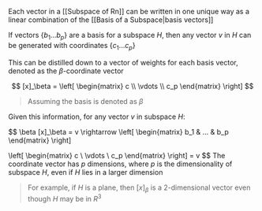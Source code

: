 Each vector in a [[Subspace of Rn]] can be written in one unique way as a linear combination of the [[Basis of a Subspace|basis vectors]]

If vectors $\{b_1 ... b_p\}$ are a basis for a subspace $H$, then any vector $v$ in $H$ can be generated with coordinates $\{c_1 ... c_p\}$

This can be distilled down to a vector of weights for each basis vector, denoted as the $\beta$-coordinate vector

$$
[x]_\beta = 
\left[
\begin{matrix}
c \\ \vdots \\ c_p
\end{matrix}
\right]
$$

> Assuming the basis is denoted as $\beta$

Given this information, for any vector $v$ in subspace $H$:


$$
\beta
[x]_\beta = v
\rightarrow
\left[
\begin{matrix}
b_1 & ... & b_p
\end{matrix}
\right]

\left[
\begin{matrix}
c \\ \vdots \\ c_p
\end{matrix}
\right] = v
$$
The coordinate vector has $p$ dimensions, where $p$ is the dimensionality of subspace $H$, even if $H$ lies in a larger dimension

> For example, if $H$ is a plane, then $[x]_\beta$ is a 2-dimensional vector even though $H$ may be in $R^3$

